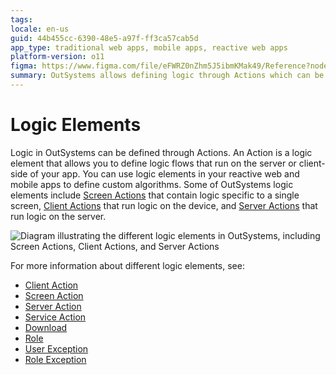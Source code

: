 ```yaml
---
tags:
locale: en-us
guid: 44b455cc-6390-48e5-a97f-ff3ca57cab5d
app_type: traditional web apps, mobile apps, reactive web apps
platform-version: o11
figma: https://www.figma.com/file/eFWRZ0nZhm5J5ibmKMak49/Reference?node-id=2314:3895
summary: OutSystems allows defining logic through Actions which can be server or client-side and are used in reactive web and mobile apps
---
```

# Logic Elements

Logic in OutSystems can be defined through Actions. An Action is a logic element that allows you to define logic flows that run on the server or client-side of your app. You can use logic elements in your reactive web and mobile apps to define custom algorithms. Some of OutSystems logic elements include [Screen Actions](../../lang/auto/class-screen-action.md) that contain logic specific to a single screen, [Client Actions](../../lang/auto/class-client-action.md) that run logic on the device, and [Server Actions](../../lang/auto/class-server-action.md) that  run logic on the server. 

![Diagram illustrating the different logic elements in OutSystems, including Screen Actions, Client Actions, and Server Actions](images/logic-elements-diag.png "OutSystems Logic Elements Diagram")

For more information about different logic elements, see:

* [Client Action](../../lang/auto/class-client-action.md)
* [Screen Action](../../lang/auto/class-screen-action.md)
* [Server Action](../../lang/auto/class-server-action.md)
* [Service Action](../../lang/auto/class-service-action.md)
* [Download](../../lang/auto/class-download.md)
* [Role](../../lang/auto/class-role.md)
* [User Exception](../../lang/auto/class-user-exception.md)
* [Role Exception](../../lang/auto/class-role-exception.md)
